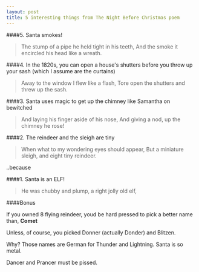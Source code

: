 ```yaml
---
layout: post
title: 5 interesting things from The Night Before Christmas poem
---
```

####5. Santa smokes!
> The stump of a pipe he held tight in his teeth,
> And the smoke it encircled his head like a wreath.
  
####4. In the 1820s, you can open a house's shutters before you throw up your sash (which I assume are the curtains)
> Away to the window I flew like a flash,
> Tore open the shutters and threw up the sash.
  
  
####3. Santa uses magic to get up the chimney like Samantha on bewitched
> And laying his finger aside of his nose,
> And giving a nod, up the chimney he rose!
  
  
####2. The reindeer and the sleigh are tiny
> When what to my wondering eyes should appear,
> But a miniature sleigh, and eight tiny reindeer.
                                  
..because
  
####1. Santa is an ELF!
> He was chubby and plump, a right jolly old elf,
  
  
####Bonus
  
If you owned 8 flying reindeer, youd be hard pressed to pick a better name than, **Comet**
  
Unless, of course, you picked Donner (actually Donder) and Blitzen.  
  
Why? Those names are German for Thunder and Lightning.
Santa is so metal.
  
Dancer and Prancer must be pissed.
